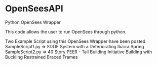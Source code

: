 # OpenSeesAPI
Python OpenSees Wrapper

This code allows the user to run OpenSees through python. 

Two Example Script using this OpenSees Wrapper have been posted:
SampleScript1.py => SDOF System with a Deteriorating Ibarra Spring
SampleScript2.py => 40 Story PEER - Tall Building Initiative Building with Buckling Restrained Braced Frames
